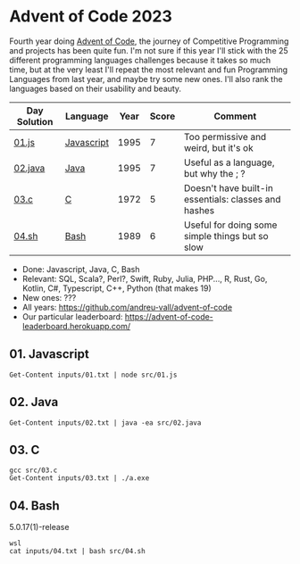 # Advent of Code 2023

Fourth year doing [Advent of Code](https://adventofcode.com/2023), the journey of Competitive Programming and projects has been quite fun. I'm not sure if this year I'll stick with the 25 different programming languages challenges because it takes so much time, but at the very least I'll repeat the most relevant and fun Programming Languages from last year, and maybe try some new ones. I'll also rank the languages based on their usability and beauty.

Day Solution            | Language                         | Year | Score | Comment
------------------------|----------------------------------|------|-------|----------------------------------------------------
[01.js](src/01.js)      | [Javascript](#01-javascript)     | 1995 |   7   | Too permissive and weird, but it's ok
[02.java](src/02.java)  | [Java](#02-java)                 | 1995 |   7   | Useful as a language, but why the ; ?
[03.c](src/03.c)        | [C](#03-c)                       | 1972 |   5   | Doesn't have built-in essentials: classes and hashes
[04.sh](src/04.sh)      | [Bash](#04-bash)                 | 1989 |   6   | Useful for doing some simple things but so slow

- Done: Javascript, Java, C, Bash
- Relevant: SQL, Scala?, Perl?, Swift, Ruby, Julia, PHP..., R, Rust, Go, Kotlin, C#, Typescript, C++, Python (that makes 19)
- New ones: ???
- All years: https://github.com/andreu-vall/advent-of-code
- Our particular leaderboard: https://advent-of-code-leaderboard.herokuapp.com/

## 01. Javascript
```
Get-Content inputs/01.txt | node src/01.js
```

## 02. Java
```
Get-Content inputs/02.txt | java -ea src/02.java
```

## 03. C
```
gcc src/03.c
Get-Content inputs/03.txt | ./a.exe
```

## 04. Bash
5.0.17(1)-release
```
wsl
cat inputs/04.txt | bash src/04.sh
```